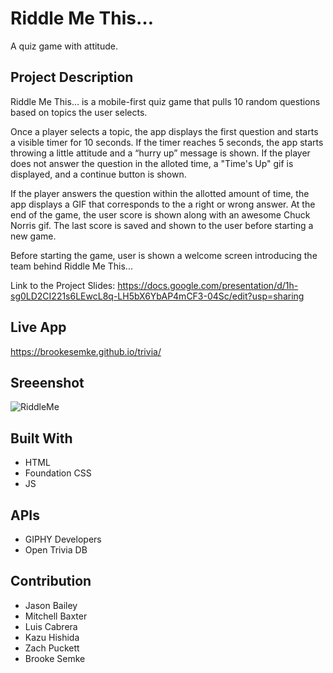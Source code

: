 # Riddle Me This…
A quiz game with attitude.

## Project Description
Riddle Me This… is a mobile-first quiz game that pulls 10 random questions based on topics the user selects.

Once a player selects a topic, the app displays the first question and starts a visible timer for 10 seconds. If the timer reaches 5 seconds, the app starts throwing a little attitude and a “hurry up” message is shown. If the player does not answer the question in the alloted time, a "Time's Up" gif is displayed, and a continue button is shown. 

If the player answers the question within the allotted amount of time, the app displays a GIF that corresponds to the a right or wrong answer. At the end of the game, the user score is shown along with an awesome Chuck Norris gif. The last score is saved and shown to the user before starting a new game.

Before starting the game, user is shown a welcome screen introducing the team behind Riddle Me This...

Link to the Project Slides: https://docs.google.com/presentation/d/1h-sg0LD2CI221s6LEwcL8q-LH5bX6YbAP4mCF3-04Sc/edit?usp=sharing

## Live App
https://brookesemke.github.io/trivia/

## Sreeenshot
![RiddleMe](https://user-images.githubusercontent.com/54341829/113521864-d8681c00-9561-11eb-9e3e-d5cbab6c75ce.png)

## Built With
* HTML
* Foundation CSS
* JS

## APIs
* GIPHY Developers
* Open Trivia DB

## Contribution
* Jason Bailey
* Mitchell Baxter
* Luis Cabrera
* Kazu Hishida
* Zach Puckett
* Brooke Semke
